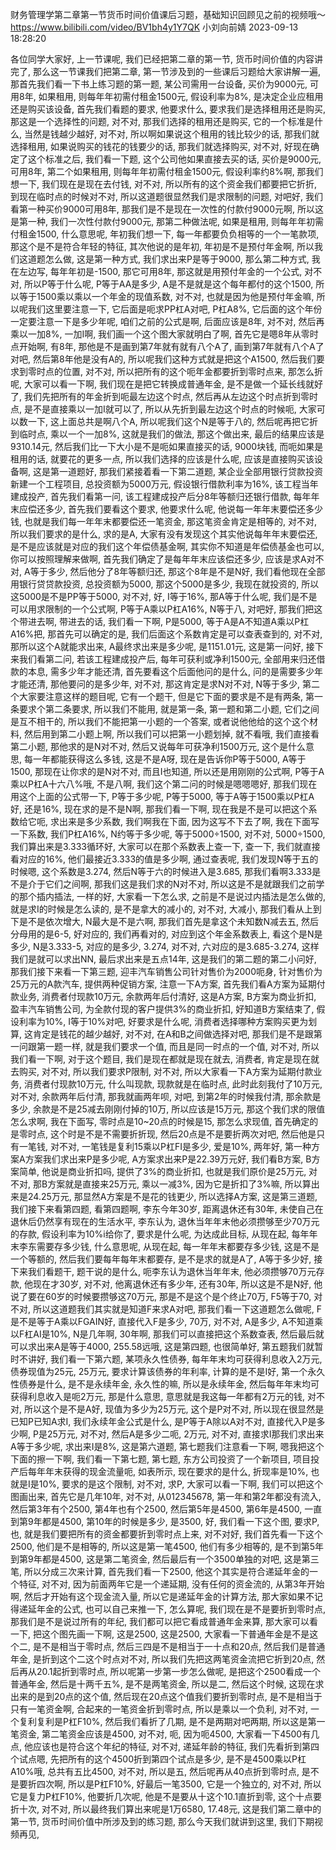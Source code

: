 财务管理学第二章第一节货币时间价值课后习题，基础知识回顾见之前的视频哦～
https://www.bilibili.com/video/BV1bh4y1Y7QK
小刘向前婧 2023-09-13 18:28:20

各位同学大家好, 上一节课呢, 我们已经把第二章的第一节, 货币时间价值的内容讲完了, 那么这一节课我们把第二章, 第一节涉及到的一些课后习题给大家讲解一遍, 那首先我们看一下书上练习题的第一题, 某公司需用一台设备, 买价为9000元, 可用8年, 如果租用, 则每年年初需付租金1500元, 假设利率为8%, 是决定企业应租用还是购买该设备, 首先我们看题的要求, 他要求什么, 要求我们是选择租用还是购买, 那这是一个选择性的问题, 对不对, 那我们选择的租用还是购买, 它的一个标准是什么, 当然是钱越少越好, 对不对, 所以啊如果说这个租用的钱比较少的话, 那我们就选择租用, 如果说购买的钱花的钱要少的话, 那我们就选择购买, 对不对, 好现在确定了这个标准之后, 我们看一下题, 这个公司他如果直接去买的话, 买价是9000元, 可用8年, 第二个如果租用, 则每年年初需付租金1500元, 假设利率约8%啊, 那我们想一下, 我们现在是现在去付钱, 对不对, 所以所有的这个资金我们都要把它折折, 到现在临时点的时候对不对, 所以这道题很显然我们是求限制的问题, 对吧好, 我们看第一种买价9000可用8年, 那我们是不是现在一次性的付款付9000元啊, 所以这是第一种, 我们一次性付款付9000元, 那第二种做法呢, 如果是租用, 则每年年初需付租金1500, 什么意思呢, 年初我们想一下, 每一年都要负负相等的一个一笔款项, 那这个是不是符合年轻的特征, 其次他说的是年初, 年初是不是预付年金啊, 所以我们这道题怎么做, 这是第一种方式, 我们求出来P是等于9000, 那么第二种方式, 我在左边写, 每年年初是-1500, 那它可用8年, 那这就是用预付年金的一个公式, 对不对, 所以P等于什么呢, P等于AA是多少, A是不是就是这个每年都付的这个1500, 所以等于1500乘以乘以一个年金的现值系数, 对不对, 也就是因为他是预付年金嘛, 所以呢我们这里要注意一下, 它后面是呃求PP杠A对吧, P杠A8%, 它后面的这个年份一定要注意一下是多少年呢, 咱们之前的公式是啊, 后面应该是8年, 对不对, 然后再乘以一加8%, 一加I啊, 我们画一个这个图大家就明白了啊, 首先它是嗯8年从零时点开始啊, 有8年, 那他是不是画到第7年就有就有八个A了, 画到第7年就有八个A了对吧, 然后第8年他是没有A的, 所以呢我们这种方式就是把这个A1500, 然后我们要求到零时点的位置, 对不对, 所以把所有的这个呃年金都要折到零时点来, 那怎么折呢, 大家可以看一下啊, 我们现在是把它转换成普通年金, 是不是做一个延长线就好了, 我们先把所有的年金折到呃最左边这个时点, 然后再从左边这个时点折到零时点, 是不是直接乘以一加I就可以了, 所以从先折到最左边这个时点的时候呃, 大家可以数一下, 这上面总共是啊八个A, 所以呢我们这个N是等于八的, 然后呢再把它折到临时点, 乘以一个一加8%, 这就是我们的做法, 那这个做出来, 最后的结果应该是9310.14元, 然后我们比一下大小是不是呃如果直接买的话, 9000块钱, 而呃如果是租用的话, 就要花的更多一点, 所以我们选择的应该是什么呢, 应该是直接购买该设备啊, 这是第一道题好, 那我们紧接着看一下第二道题, 某企业全部用银行贷款投资新建一个工程项目, 总投资额为5000万元, 假设银行借款利率为16%, 该工程当年建成投产, 首先我们看第一问, 该工程建成投产后分8年等额归还银行借款, 每年年末应偿还多少, 首先我们要看这个要求, 他要求什么呢, 他说每一年年末要偿还多少钱, 也就是我们每一年年末都要偿还一笔资金, 那这笔资金肯定是相等的, 对不对, 所以我们要求的是什么, 求的是A, 大家有没有发现这个其实他说每年年末要偿还, 是不是应该就是对应的我们这个年偿债基金啊, 其实你不知道是年偿债基金也可以, 你可以按照理解来做啊, 首先我们确定了是每年年末应该偿还多少, 应该是求A对不对, A等于多少, 然后他分了8年等额归还, 那这个8年是不是N好, 我们看他现在全部用银行贷贷款投资, 总投资额为5000, 那这个5000是多少, 我现在就投资的, 所以这5000是不是PP等于5000, 对不对, 好, I等于16%, 那A等于什么呢, 我们是不是可以用求限制的一个公式啊, P等于A乘以P杠A16%, N等于八, 对吧好, 那我们把这个带进去啊, 带进去的话, 我们看一下啊, P是5000, 等于A是A不知道A乘以P杠A16%把, 那首先可以确定的是, 我们后面这个系数肯定是可以查表查到的, 对不对, 那所以这个A就能求出来, A最终求出来是多少呢, 是1151.01元, 这是第一问好, 接下来我们看第二问, 若该工程建成投产后, 每年可获利或净利1500元, 全部用来归还借款的本息, 需多少年才能还清, 首先要看这个后面他问的是什么, 问的是需要多少年才能还清, 那他要问的是多少年, 对不对, 那这肯定是求N对不对, N等于多少, 第二个大家要注意这样的题目呢, 它有一个题干, 但是它下面的要求是不是有两条, 第一条要求个第二条要求, 所以我们不能用, 就是第一条, 第一题和第二小题, 它们之间是互不相干的, 所以我们不能把第一小题的一个答案, 或者说他他给的这个这个材料, 然后用到第二小题上啊, 所以我们可以把第一小题划掉, 就不看哦, 我们直接看第二小题, 那他求的是N对不对, 然后又说每年可获净利1500万元, 这个是什么意思, 每一年都能获得这么多钱, 这是不是A呀, 现在是告诉你P等于5000, A等于1500, 那现在让你求的是N对不对, 而且I也知道, 所以还是用刚刚的公式啊, P等于A乘以P杠A十六八%哦, 不是八啊, 我们这个第二问的时候是嗯嗯嗯好, 那我们现在用这个上面的公式带一下, P等于多少呢, P等于5000, 等于A等于1500乘以P杠A好, 还是16%, 现在求的是不是N啊, 那我们看一下啊, 现在我是不是可以把这个系数给它呃, 求出来是多少系数, 我们啊我在下面, 因为这写不下去了啊, 我在下面写一下系数, 我们P杠A16%, N约等于多少呢, 等于5000÷1500, 对不对, 5000÷1500, 我们算出来是3.333循环好, 大家可以在那个系数表上查一下, 查一下, 我们就直接看对应的16%, 他们最接近3.333的值是多少啊, 通过查表呢, 我们发现N等于五的时候嗯, 这个系数是3.274, 然后N等于六的时候进入是3.685, 那我们看啊3.333是不是介于它们之间啊, 那我们这是我们求的N对不对, 所以这是不是就跟我们之前学的那个插内插法, 一样的好, 大家看一下怎么求, 之前是不是说过内插法是怎么做的, 就是求I的时候是怎么读的, 是不是拿大的减小的, 对不对, 大减小, 那我们看从上到下是不是依次增大, N最大是不是六啊, 那我们首先是拿这个未知数N减去五, 然后分母用的是6-5, 好对应的, 我们再看对的, 对应到这个年金系数表上, 看这个是N是多少, N是3.333-5, 对应的是多少, 3.274, 对不对, 六对应的是3.685-3.274, 这样我们是就可以求出NN, 最后求出来是五点14年, 这是我们的第二题的第二小问好, 那我们接下来看一下第三题, 迎丰汽车销售公司针对售价为2000呃身, 针对售价为25万元的A款汽车, 提供两种促销方案, 注意一下A方案, 首先我们看A方案为延期付款业务, 消费者付现款10万元, 余款两年后付清好, 这是A方案, B方案为商业折扣, 盈丰汽车销售公司, 为全款付现的客户提供3%的商业折扣, 好知道B方案结束了, 假设利率为10%, I等于10%对吧, 好要求是什么呢, 消费者选择哪种方案购买更为划算, 这肯定是钱花的越少越好, 对不对, 在A和B之间做选择对吧, 那我们是不是跟第一问跟第一题一样, 就是我们要求一个值, 而且是同一时点的一个值, 对不对, 所以我们看一下啊, 对于这个题目, 我们是现在都就是现在就去, 消费者, 肯定是现在就去购买, 对不对, 所以我们要求P限制, 对不对, 所以大家看一下A方案为延期付款业务, 消费者付现款10万元, 什么叫现款, 现款就是在临时点, 此时此刻我付了10万元, 对不对, 余款两年后付清, 那我就画两年呗, 对吧, 到第2年的时候我付清, 那余款是多少, 余款是不是25减去刚刚付掉的10万, 所以应该是15万元, 那这个我们求的限值怎么求啊, 我在下面写, 零时点是10~20点的时候是15, 那怎么求现值, 首先确定的是零时点, 这个时是不是不需要折折现, 然后20点是不是要折两次对吧, 然后他是只有一笔钱, 对不对, 一笔钱是复利15乘以P杠FI是多少, 爱是10%, 两年好, 第一种方案A方案我们求出来P是多少呢, A方案求出来P是22.39万元好, 我们看B方案, B方案简单, 他说是商业折扣吗, 提供了3%的商业折扣, 也就是我们原价是25万元, 对不对, 那B方案就是直接来25万元, 乘以一减3%, 因为它是折扣了3%嘛, 所以算出来是24.25万元, 那显然A方案是不是花的钱更少, 所以选择A方案, 这是第三道题, 我们接下来看第四题, 看第四题啊, 李东今年30岁, 距离退休还有30年, 未使自己在退休后仍然享有现在的生活水平, 李东认为, 退休当年年末他必须攒够至少70万元的存款, 假设利率为10%i给你了, 要求是什么呢, 为达成此目标, 从现在起, 每年年末李东需要存多少钱, 什么意思呢, 从现在起, 每一年年末都要存多少钱, 这是不是一个等额的, 然后我们要每年每年末都要存, 是不是求的就是A了, A等于多少好, 接下来我们看题干, 题干说的是什么, 呃李东认为退休当年年末, 他必须攒够70万元存款, 他现在才30岁, 对不对, 他离退休还有多少年, 还有30年, 所以这是不是N好, 他说了要在60岁的时候要攒够这70万元, 那是不是这个是个终止70万, F5等于70, 对不对, 所以这道题我们其实就是知道F来求A对吧, 那我们看一下这道题怎么做呢, F是不是等于A乘以FGAIN好, 直接代入F是多少, 70万, 对不对, A是多少, A不知道乘以F杠AI是10%, N是几年啊, 30年啊, 那我们可以直接把这个系数查表, 然后最后就可以求出来A是等于4000, 255.58远哦, 这是第四题, 也很简单好, 第五题我们就暂时不讲好, 我们看一下第六题, 某项永久性债券, 每年年末均可获得利息收入2万元, 债券现值为25元, 25万元, 要求计算该债券的年利率, 计算的是不是I好, 第一个永久性债券是什么, 是不是永续年金, 永久性的嘛, 所以是永续年金, 然后每年年末均可获得利息收入是呃2万元, 那是什么意思, 意思就是我这每一年都有2万元的钱, 对不对, 所以这个是不是A好, 现值为多少为25万元, 这个是P对不对, 所以现在很显然是已知P已知A求I, 我们永续年金公式是什么, 是P等于A除以A对不对, 直接代入P是多少啊, P是25万元, 对不对, 然后A是多少二呃, 2万元, 对不对, 直接求I那我们求出来A等于多少呢, 求出来I是8%, 这是第六道题, 第七题我们注意看一下啊, 嗯我把这个下面的擦一下啊, 我们看一下第七题, 第七题, 东方公司投资了一个新项目, 项目投产后每年年末获得的现金流量呃, 如表所示, 现在要求的是什么, 折现率是10%, 也就是I是10%, 要求的是这个限制, 对不对, 求P, 大家可以看一下啊, 我们可以把这个图画出来, 首先它是几年10年, 对不对, 从012345678, 第一年和第2年都没有流入, 然后第3年有个2500, 第4年也有个2500, 然后第5年是4500, 第6年是4500, 一直到第9年都是4500, 第10年的时候是多少, 是3500, 好, 我们看一下这个图, 要求P, 也, 就是我们要把所有的资金都要折到零时点上来, 对不对好, 我们首先看一下这个2500, 他们是不是相等的, 所以这是第一笔4500, 他们有多少相等的, 是不到第5年到第9年都是4500, 这是第二笔资金, 然后最后有一个3500单独的对吧, 这是第三笔, 所以分成三次来计算, 首先我们看一下2500, 他这个其实是符合递延年金的一个特征, 对不对, 因为前面两年它是一个递延期, 没有任何的资金流的, 从第3年开始啊, 然后才开始有这个现金流入量, 所以它是递延年金的计算方法, 那大家如果不记得递延年金的公式, 也可以自己来推一下, 怎么算呢, 我们现在是不是要折到零时点, 那我们是不是说过所有的年纪, 我们都可以把它看成普通年金来算, 那大家可以看一下, 把这个图先画一下啊, 这是2500, 这是2500, 大家看一下普通年金是不是这个二, 是不是相当于零时点, 然后三四是不是相当于一十点和20点, 然后我们是普通年金, 是折到这个二这个时点对不对, 所以我们先把这两笔资金流把它折到20点, 然后再从20.1起折到零时点, 所以呢第一步第一步怎么做呢, 是把这个2500看成一个普通年金, 然后是十两千五%, 是不是两笔资金, 所以是二, 然后这个时候, 这现在求出来的是到20点的这个值, 然后现在20点这个值我们要折到零时点, 是不是相当于只有一笔资金啊, 合起来的一笔资金折到零时点, 所以是乘以一个负利, 对不对, 一个复利复利是P杠F10%, 然后我们看折了几期, 是不是两期对吧两期, 所以这是第一笔资金, 第二笔资金应该是4500, 对不对, 呃, 因为呃4500, 大家看一下4500有几点, 他应该也是符合这个年纪的特征, 对不对, 递延年龄的特征, 我们先看折到第四个试点嗯, 先把所有的这个4500折到第四个试点是多少, 是不是4500乘以P杠A10%哦, 总共有五比4500, 对不对, 所以是五, 然后呢再从40点折到零时点, 是不是要折四次啊, 所以是P杠F10%, 好最后一笔3500, 它是一个独立的, 对不对, 所以它是复力P杠F10%, 他要折几次呢, 他是不是要从十这个10.1直折到零, 这个十点要折十次, 对不对, 所以最终我们算出来呢是1万6580, 17.48元, 这是我们第二章中的第一节, 货币时间价值中所涉及到的练习题, 那么今天我们就讲到这里, 我们下期视频再见,